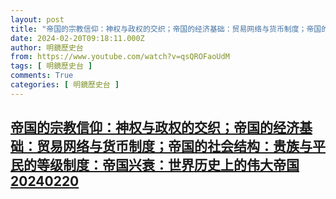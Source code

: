 ```yaml
---
layout: post
title: "帝国的宗教信仰：神权与政权的交织；帝国的经济基础：贸易网络与货币制度；帝国的社会结构：贵族与平民的等级制度：帝国兴衰：世界历史上的伟大帝国20240220"
date: 2024-02-20T09:18:11.000Z
author: 明鏡歷史台
from: https://www.youtube.com/watch?v=qsQROFaoUdM
tags: [ 明鏡歷史台 ]
comments: True
categories: [ 明鏡歷史台 ]
---
```

<!--1708420691000-->
[帝国的宗教信仰：神权与政权的交织；帝国的经济基础：贸易网络与货币制度；帝国的社会结构：贵族与平民的等级制度：帝国兴衰：世界历史上的伟大帝国20240220](https://www.youtube.com/watch?v=qsQROFaoUdM)
------

<div>

</div>
